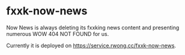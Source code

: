 # fxxk-now-news
Now News is always deleting its fxxking news content and presenting numerous WOW 404 NOT FOUND for us.

Currently it is deployed on https://service.rwong.cc/fxxk-now-news.